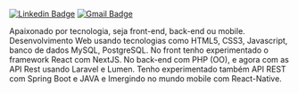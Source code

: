 
[![Linkedin Badge](https://img.shields.io/badge/-LinkedIn-blue?style=flat&logo=Linkedin&logoColor=white&link=https://www.linkedin.com/in/carlosjmx/)](link_do_seu_perfil_no_linkedin)
[![Gmail Badge](https://img.shields.io/badge/-Gmail-c14438?style=flat&logo=Gmail&logoColor=white&link=mailto:carlinhosjmx@gmail.com)](mailto:carlinhosjmx@gmail.com)

Apaixonado por tecnologia, seja front-end, back-end ou mobile. Desenvolvimento Web usando tecnologias como HTML5, CSS3, Javascript, banco de dados MySQL, PostgreSQL. No front tenho experimentado o framework React com NextJS. No back-end com PHP (OO), e agora com as API Rest usando Laravel e Lumen. Tenho experimentado também API REST com Spring Boot e JAVA e Imergindo no mundo mobile com React-Native.


<!--
**carlosjmx/carlosjmx** is a ✨ _special_ ✨ repository because its `README.md` (this file) appears on your GitHub profile.

Here are some ideas to get you started:

- 🔭 I’m currently working on ...
- 🌱 I’m currently learning ...
- 👯 I’m looking to collaborate on ...
- 🤔 I’m looking for help with ...
- 💬 Ask me about ...
- 📫 How to reach me: ...
- 😄 Pronouns: ...
- ⚡ Fun fact: ...
-->

